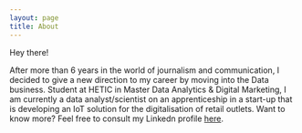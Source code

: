 ```yaml
---
layout: page
title: About
---
```


<p class="message">
  Hey there! 
</p>

After more than 6 years in the world of journalism and communication, I decided to give a new direction to my career by moving into the Data business. Student at HETIC in Master Data Analytics & Digital Marketing, I am currently a data analyst/scientist on an apprenticeship in a start-up that is developing an IoT solution for the digitalisation of retail outlets. Want to know more? Feel free to consult my Linkedn profile <a href="https://www.linkedin.com/in/mahmd/">here</a>.



